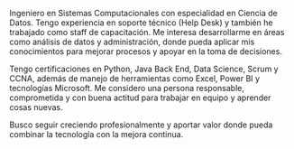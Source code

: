 Ingeniero en Sistemas Computacionales con especialidad en Ciencia de Datos. Tengo experiencia en soporte técnico (Help Desk) y también he trabajado como staff de capacitación. Me interesa desarrollarme en áreas como análisis de datos y administración, donde pueda aplicar mis conocimientos para mejorar procesos y apoyar en la toma de decisiones.

Tengo certificaciones en Python, Java Back End, Data Science, Scrum y CCNA, además de manejo de herramientas como Excel, Power BI y tecnologías Microsoft. Me considero una persona responsable, comprometida y con buena actitud para trabajar en equipo y aprender cosas nuevas.

Busco seguir creciendo profesionalmente y aportar valor donde pueda combinar la tecnología con la mejora continua.
